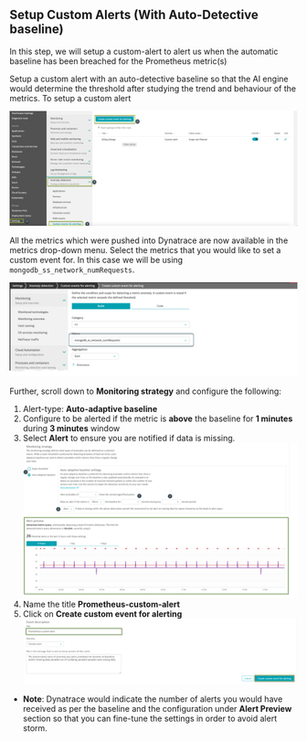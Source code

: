 ## Setup Custom Alerts (With Auto-Detective baseline)
In this step, we will setup a custom-alert to alert us when the automatic baseline has been breached for the Prometheus metric(s)

Setup a custom alert with an auto-detective baseline so that the AI engine would determine the threshold after studying the trend and behaviour of the metrics. To setup a custom alert

![image](../../assets/images/createCustom-event-1.png)

All the metrics which were pushed into Dynatrace are now available in the metrics drop-down menu. Select the metrics that you would like to set a custom event for. In this case we will be using
`mongodb_ss_network_numRequests`.

![image](../../assets/images/createCustom-event-2.png)

Further, scroll down to **Monitoring strategy** and configure the following:
1.	Alert-type: **Auto-adaptive baseline**
1.	Configure to be alerted if the metric is **above** the baseline for **1 minutes** during **3 minutes** window
1.	Select **Alert** to ensure you are notified if data is missing.
![image](../../assets/images/createCustom-event-3.png)
1. Name the title **Prometheus-custom-alert**
1. Click on **Create custom event for alerting**
![image](../../assets/images/createCustom-event-4.png)

* **Note**: Dynatrace would indicate the number of alerts you would have received as per the baseline and the configuration under **Alert Preview** section so that you can fine-tune the settings in order to avoid alert storm.

<!-- ------------------------ -->
